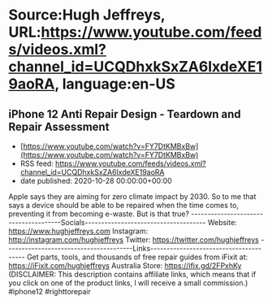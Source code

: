 # Source:Hugh Jeffreys, URL:https://www.youtube.com/feeds/videos.xml?channel_id=UCQDhxkSxZA6lxdeXE19aoRA, language:en-US

## iPhone 12 Anti Repair Design - Teardown and Repair Assessment
 - [https://www.youtube.com/watch?v=FY7DtKMBxBw](https://www.youtube.com/watch?v=FY7DtKMBxBw)
 - RSS feed: https://www.youtube.com/feeds/videos.xml?channel_id=UCQDhxkSxZA6lxdeXE19aoRA
 - date published: 2020-10-28 00:00:00+00:00

Apple says they are aiming for zero climate impact by 2030.
So to me that says a device should be able to be repaired when the time comes to, preventing it from becoming e-waste. But is that true?
--------------------------------------Socials-------------------------------------
Website: https://www.hughjeffreys.com 
Instagram: http://instagram.com/hughjeffreys
Twitter: https://twitter.com/hughjeffreys
---------------------------------------Links---------------------------------------
Get parts, tools, and thousands of free repair guides from iFixit at: 
    https://iFixit.com/hughjeffreys
Australia Store: https://ifix.gd/2FPxhKy
(DISCLAIMER: This description contains affiliate links, which means that if you click on one of the product links, l will receive a small commission.)
#iphone12 #righttorepair

